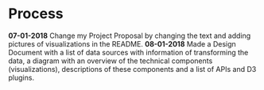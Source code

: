 # Process
__07-01-2018__
Change my Project Proposal by changing the text and adding pictures of visualizations in the README.
__08-01-2018__
Made a Design Document with a list of data sources with information of transforming the data, a diagram with an overview of the technical components (visualizations), descriptions of these components and a list of APIs and D3 plugins.
